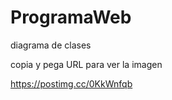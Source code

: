 # ProgramaWeb

diagrama de clases 

copia y pega URL para ver la imagen

https://postimg.cc/0KkWnfqb
